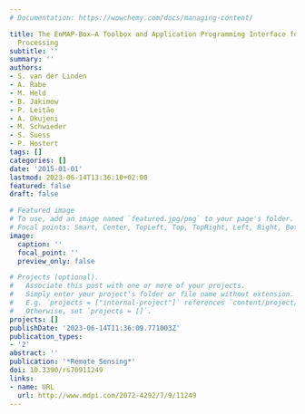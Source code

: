 ```yaml
---
# Documentation: https://wowchemy.com/docs/managing-content/

title: The EnMAP-Box—A Toolbox and Application Programming Interface for EnMAP Data
  Processing
subtitle: ''
summary: ''
authors:
- S. van der Linden
- A. Rabe
- M. Held
- B. Jakimow
- P. Leitão
- A. Okujeni
- M. Schwieder
- S. Suess
- P. Hostert
tags: []
categories: []
date: '2015-01-01'
lastmod: 2023-06-14T13:36:10+02:00
featured: false
draft: false

# Featured image
# To use, add an image named `featured.jpg/png` to your page's folder.
# Focal points: Smart, Center, TopLeft, Top, TopRight, Left, Right, BottomLeft, Bottom, BottomRight.
image:
  caption: ''
  focal_point: ''
  preview_only: false

# Projects (optional).
#   Associate this post with one or more of your projects.
#   Simply enter your project's folder or file name without extension.
#   E.g. `projects = ["internal-project"]` references `content/project/deep-learning/index.md`.
#   Otherwise, set `projects = []`.
projects: []
publishDate: '2023-06-14T11:36:09.771003Z'
publication_types:
- '2'
abstract: ''
publication: '*Remote Sensing*'
doi: 10.3390/rs70911249
links:
- name: URL
  url: http://www.mdpi.com/2072-4292/7/9/11249
---
```

